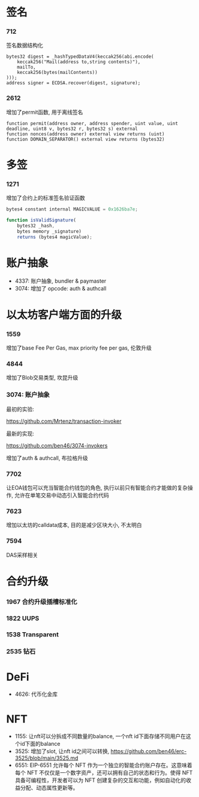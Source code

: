 # 签名

### 712

签名数据结构化

```solidity
bytes32 digest = _hashTypedDataV4(keccak256(abi.encode(
    keccak256("Mail(address to,string contents)"),
    mailTo,
    keccak256(bytes(mailContents))
)));
address signer = ECDSA.recover(digest, signature);
```

### 2612

增加了permit函数, 用于离线签名

```
function permit(address owner, address spender, uint value, uint deadline, uint8 v, bytes32 r, bytes32 s) external
function nonces(address owner) external view returns (uint)
function DOMAIN_SEPARATOR() external view returns (bytes32)
```

# 多签

### 1271

增加了合约上的标准签名验证函数

```js
bytes4 constant internal MAGICVALUE = 0x1626ba7e;

function isValidSignature(
    bytes32 _hash, 
    bytes memory _signature)
    returns (bytes4 magicValue);
```

# 账户抽象

- 4337: 账户抽象, bundler & paymaster
- 3074: 增加了 opcode: auth & authcall 

# 以太坊客户端方面的升级

### 1559

增加了base Fee Per Gas, max priority fee per gas, 伦敦升级

### 4844

增加了Blob交易类型, 坎昆升级

### 3074: 账户抽象

最初的实验:

https://github.com/Mrtenz/transaction-invoker

最新的实现:

https://github.com/ben46/3074-invokers

增加了auth & authcall, 布拉格升级

### 7702
让EOA钱包可以充当智能合约钱包的角色, 执行以前只有智能合约才能做的复杂操作, 允许在单笔交易中动态引入智能合约代码

### 7623

增加以太坊的calldata成本, 目的是减少区块大小, 不太明白

### 7594

DAS采样相关


# 合约升级


### 1967 合约升级插槽标准化
### 1822 UUPS
### 1538 Transparent
### 2535 钻石



# DeFi

- 4626: 代币化金库

# NFT

- 1155: 让nft可以分拆成不同数量的balance, 一个nft id下面存储不同用户在这个id下面的balance
- 3525: 增加了slot, 让nft id之间可以转换, https://github.com/ben46/erc-3525/blob/main/3525.md
- 6551: EIP-6551 允许每个 NFT 作为一个独立的智能合约账户存在。这意味着每个 NFT 不仅仅是一个数字资产，还可以拥有自己的状态和行为。使得 NFT 具备可编程性，开发者可以为 NFT 创建复杂的交互和功能，例如自动化的收益分配、动态属性更新等。
